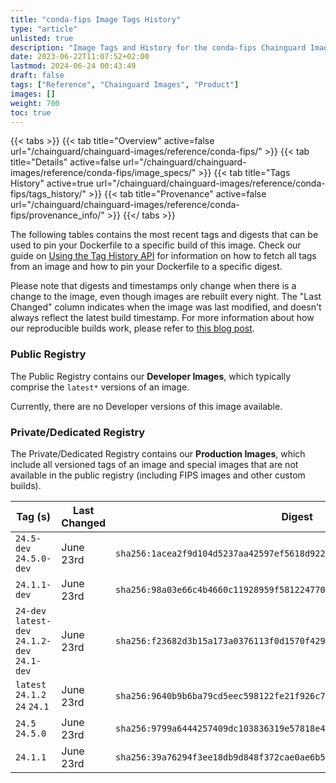 ```yaml
---
title: "conda-fips Image Tags History"
type: "article"
unlisted: true
description: "Image Tags and History for the conda-fips Chainguard Image"
date: 2023-06-22T11:07:52+02:00
lastmod: 2024-06-24 00:43:49
draft: false
tags: ["Reference", "Chainguard Images", "Product"]
images: []
weight: 700
toc: true
---
```


{{< tabs >}}
{{< tab title="Overview" active=false url="/chainguard/chainguard-images/reference/conda-fips/" >}}
{{< tab title="Details" active=false url="/chainguard/chainguard-images/reference/conda-fips/image_specs/" >}}
{{< tab title="Tags History" active=true url="/chainguard/chainguard-images/reference/conda-fips/tags_history/" >}}
{{< tab title="Provenance" active=false url="/chainguard/chainguard-images/reference/conda-fips/provenance_info/" >}}
{{</ tabs >}}

The following tables contains the most recent tags and digests that can be used to pin your Dockerfile to a specific build of this image. Check our guide on [Using the Tag History API](/chainguard/chainguard-images/using-the-tag-history-api/) for information on how to fetch all tags from an image and how to pin your Dockerfile to a specific digest.

Please note that digests and timestamps only change when there is a change to the image, even though images are rebuilt every night. The "Last Changed" column indicates when the image was last modified, and doesn't always reflect the latest build timestamp. For more information about how our reproducible builds work, please refer to [this blog post](https://www.chainguard.dev/unchained/reproducing-chainguards-reproducible-image-builds).

### Public Registry
The Public Registry contains our **Developer Images**, which typically comprise the `latest*` versions of an image.

Currently, there are no Developer versions of this image available.

### Private/Dedicated Registry
The Private/Dedicated Registry contains our **Production Images**, which include all versioned tags of an image and special images that are not available in the public registry (including FIPS images and other custom builds).

| Tag (s)                                        | Last Changed | Digest                                                                    |
|------------------------------------------------|--------------|---------------------------------------------------------------------------|
|  `24.5-dev` `24.5.0-dev`                       | June 23rd    | `sha256:1acea2f9d104d5237aa42597ef5618d9224e1f7cbb67918f6dfe9ee3a42bcac5` |
|  `24.1.1-dev`                                  | June 23rd    | `sha256:98a03e66c4b4660c11928959f58122477048f48f5cb42e087c369cd8adca6519` |
|  `24-dev` `latest-dev` `24.1.2-dev` `24.1-dev` | June 23rd    | `sha256:f23682d3b15a173a0376113f0d1570f429f214ad3fac97e93208e7c06c668e17` |
|  `latest` `24.1.2` `24` `24.1`                 | June 23rd    | `sha256:9640b9b6ba79cd5eec598122fe21f926c7f9758cd07f60c0716e147e02535ed6` |
|  `24.5` `24.5.0`                               | June 23rd    | `sha256:9799a6444257409dc103836319e57818e443e7bf40aef414694a9cfd9405b405` |
|  `24.1.1`                                      | June 23rd    | `sha256:39a76294f3ee18db9d848f372cae0ae6b5cb9d46371bca316623c6092fd68ad4` |


